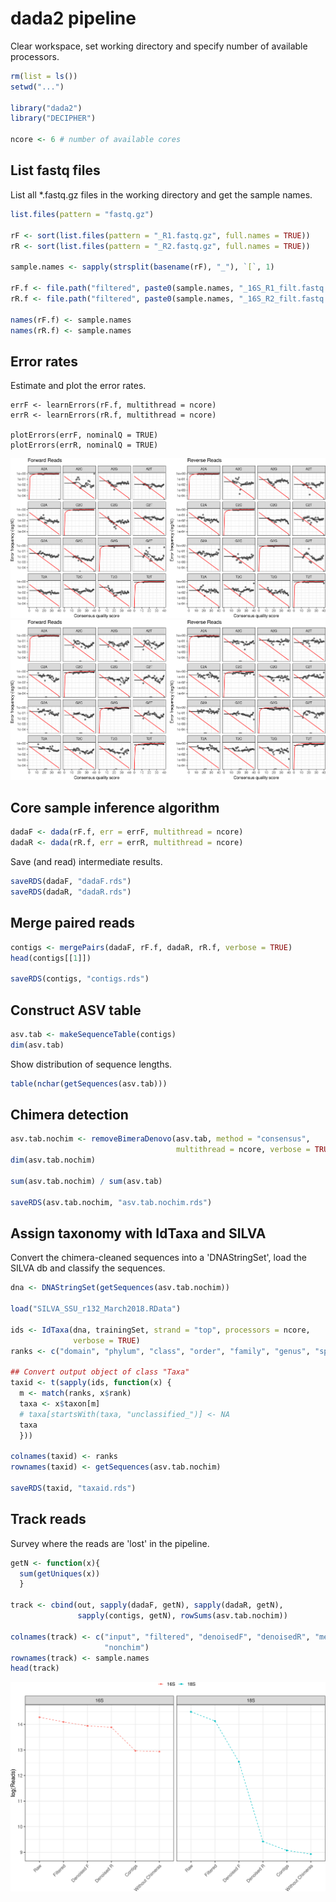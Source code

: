 # dada2 pipeline
Clear workspace, set working directory and specify number of available processors.
```R
rm(list = ls())
setwd("...")

library("dada2")
library("DECIPHER")

ncore <- 6 # number of available cores
```

## List fastq files
List all *.fastq.gz files in the working directory and get the sample names.
```R
list.files(pattern = "fastq.gz")

rF <- sort(list.files(pattern = "_R1.fastq.gz", full.names = TRUE))
rR <- sort(list.files(pattern = "_R2.fastq.gz", full.names = TRUE))

sample.names <- sapply(strsplit(basename(rF), "_"), `[`, 1)

rF.f <- file.path("filtered", paste0(sample.names, "_16S_R1_filt.fastq.gz"))
rR.f <- file.path("filtered", paste0(sample.names, "_16S_R2_filt.fastq.gz"))

names(rF.f) <- sample.names
names(rR.f) <- sample.names
```

## Error rates
Estimate and plot the error rates.
```
errF <- learnErrors(rF.f, multithread = ncore)
errR <- learnErrors(rR.f, multithread = ncore)

plotErrors(errF, nominalQ = TRUE)
plotErrors(errR, nominalQ = TRUE)
```

![dada2 error rates 16S](/Graphs/dada2_ErrorRates.png)
![dada2 error rates 18S](/Graphs/dada2_ErrorRates_18S.png)

## Core sample inference algorithm
```R
dadaF <- dada(rF.f, err = errF, multithread = ncore)
dadaR <- dada(rR.f, err = errR, multithread = ncore)
```

Save (and read) intermediate results.
```R
saveRDS(dadaF, "dadaF.rds")
saveRDS(dadaR, "dadaR.rds")
```

## Merge paired reads
```R
contigs <- mergePairs(dadaF, rF.f, dadaR, rR.f, verbose = TRUE)
head(contigs[[1]])

saveRDS(contigs, "contigs.rds")
```

## Construct ASV table
```R
asv.tab <- makeSequenceTable(contigs)
dim(asv.tab)
```

Show distribution of sequence lengths.
```R
table(nchar(getSequences(asv.tab)))
```

## Chimera detection
```R
asv.tab.nochim <- removeBimeraDenovo(asv.tab, method = "consensus",
                                     multithread = ncore, verbose = TRUE)
dim(asv.tab.nochim)

sum(asv.tab.nochim) / sum(asv.tab)

saveRDS(asv.tab.nochim, "asv.tab.nochim.rds")
```

## Assign taxonomy with IdTaxa and SILVA
Convert the chimera-cleaned sequences into a 'DNAStringSet', load the SILVA db and classify the sequences.
```R
dna <- DNAStringSet(getSequences(asv.tab.nochim))

load("SILVA_SSU_r132_March2018.RData")

ids <- IdTaxa(dna, trainingSet, strand = "top", processors = ncore,
              verbose = TRUE)
ranks <- c("domain", "phylum", "class", "order", "family", "genus", "species")

## Convert output object of class "Taxa"
taxid <- t(sapply(ids, function(x) {
  m <- match(ranks, x$rank)
  taxa <- x$taxon[m]
  # taxa[startsWith(taxa, "unclassified_")] <- NA
  taxa
  }))

colnames(taxid) <- ranks
rownames(taxid) <- getSequences(asv.tab.nochim)

saveRDS(taxid, "taxaid.rds")
```

## Track reads
Survey where the reads are 'lost' in the pipeline.
```R
getN <- function(x){
  sum(getUniques(x))
  }

track <- cbind(out, sapply(dadaF, getN), sapply(dadaR, getN),
               sapply(contigs, getN), rowSums(asv.tab.nochim))

colnames(track) <- c("input", "filtered", "denoisedF", "denoisedR", "merged",
                     "nonchim")
rownames(track) <- sample.names
head(track)
```

![dada2 track reads](/Graphs/dada2_TrackReads.png)
